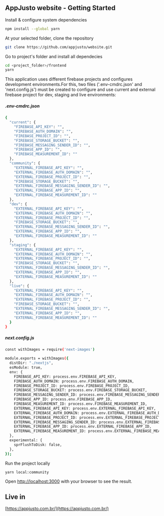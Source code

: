 ## AppJusto website - Getting Started

Install & configure system dependencies

```bash
npm install --global yarn
```

At your selected folder, clone the repository

```bash
git clone https://github.com/appjusto/website.git
```

Go to project's folder and install all dependecies

```bash
cd <project_folder>/frontend
yarn
```

This application uses different firebase projects and configures development environments.For this, two files ('.env-cmdrc.json' and 'next.config.js') must be created to configure and use current and external firebase project for dev, staging and live environments:

##### .env-cmdrc.json
```bash
{
  "current": {
    "FIREBASE_API_KEY": "",
    "FIREBASE_AUTH_DOMAIN": "",
    "FIREBASE_PROJECT_ID": "",
    "FIREBASE_STORAGE_BUCKET": "",
    "FIREBASE_MESSAGING_SENDER_ID": "",
    "FIREBASE_APP_ID": "",
    "FIREBASE_MEASUREMENT_ID": ""
  },
  "community": {
    "EXTERNAL_FIREBASE_API_KEY": "",
    "EXTERNAL_FIREBASE_AUTH_DOMAIN": "",
    "EXTERNAL_FIREBASE_PROJECT_ID": "",
    "FIREBASE_STORAGE_BUCKET": "",
    "EXTERNAL_FIREBASE_MESSAGING_SENDER_ID": "",
    "EXTERNAL_FIREBASE_APP_ID": "",
    "EXTERNAL_FIREBASE_MEASUREMENT_ID": ""
  },
  "dev": {
    "EXTERNAL_FIREBASE_API_KEY": "",
    "EXTERNAL_FIREBASE_AUTH_DOMAIN": "",
    "EXTERNAL_FIREBASE_PROJECT_ID": "",
    "FIREBASE_STORAGE_BUCKET": "",
    "EXTERNAL_FIREBASE_MESSAGING_SENDER_ID": "",
    "EXTERNAL_FIREBASE_APP_ID": "",
    "EXTERNAL_FIREBASE_MEASUREMENT_ID": ""
  },
  "staging": {
    "EXTERNAL_FIREBASE_API_KEY": "",
    "EXTERNAL_FIREBASE_AUTH_DOMAIN": "",
    "EXTERNAL_FIREBASE_PROJECT_ID": "",
    "FIREBASE_STORAGE_BUCKET": "",
    "EXTERNAL_FIREBASE_MESSAGING_SENDER_ID": "",
    "EXTERNAL_FIREBASE_APP_ID": "",
    "EXTERNAL_FIREBASE_MEASUREMENT_ID": ""
  },
  "live": {
    "EXTERNAL_FIREBASE_API_KEY": "",
    "EXTERNAL_FIREBASE_AUTH_DOMAIN": "",
    "EXTERNAL_FIREBASE_PROJECT_ID": "",
    "FIREBASE_STORAGE_BUCKET": "",
    "EXTERNAL_FIREBASE_MESSAGING_SENDER_ID": "",
    "EXTERNAL_FIREBASE_APP_ID": "",
    "EXTERNAL_FIREBASE_MEASUREMENT_ID": ""
  }
}
```

##### next.config.js
```bash
const withImages = require('next-images')

module.exports = withImages({
  distDir: "./nextjs",
  esModule: true,
  env: {
    FIREBASE_API_KEY: process.env.FIREBASE_API_KEY,
    FIREBASE_AUTH_DOMAIN: process.env.FIREBASE_AUTH_DOMAIN,
    FIREBASE_PROJECT_ID: process.env.FIREBASE_PROJECT_ID,
    FIREBASE_STORAGE_BUCKET: process.env.FIREBASE_STORAGE_BUCKET,
    FIREBASE_MESSAGING_SENDER_ID: process.env.FIREBASE_MESSAGING_SENDER_ID,
    FIREBASE_APP_ID: process.env.FIREBASE_APP_ID,
    FIREBASE_MEASUREMENT_ID: process.env.FIREBASE_MEASUREMENT_ID,
    EXTERNAL_FIREBASE_API_KEY: process.env.EXTERNAL_FIREBASE_API_KEY,
    EXTERNAL_FIREBASE_AUTH_DOMAIN: process.env.EXTERNAL_FIREBASE_AUTH_DOMAIN,
    EXTERNAL_FIREBASE_PROJECT_ID: process.env.EXTERNAL_FIREBASE_PROJECT_ID,
    EXTERNAL_FIREBASE_MESSAGING_SENDER_ID: process.env.EXTERNAL_FIREBASE_MESSAGING_SENDER_ID,
    EXTERNAL_FIREBASE_APP_ID: process.env.EXTERNAL_FIREBASE_APP_ID,
    EXTERNAL_FIREBASE_MEASUREMENT_ID: process.env.EXTERNAL_FIREBASE_MEASUREMENT_ID,
  },
  experimental: {
    sprFlushToDisk: false,
  },
});
```

Run the project locally

```bash
yarn local:community
```

Open [http://localhost:3000](http://localhost:3000) with your browser to see the result.

## Live in

[https://appjusto.com.br/](https://appjusto.com.br/)

